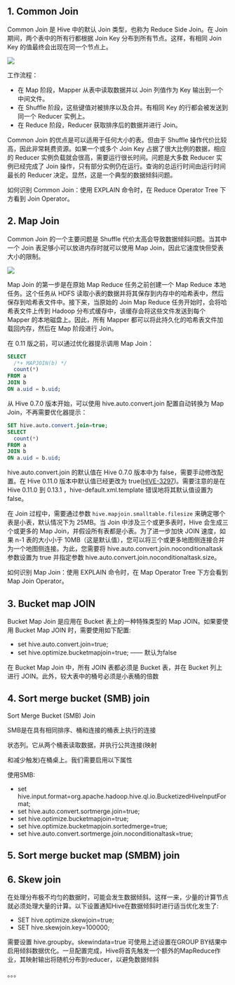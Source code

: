 
## 1. Common Join

Common Join 是 Hive 中的默认 Join 类型，也称为 Reduce Side Join。在 Join 期间，两个表中的所有行都根据 Join Key 分布到所有节点。这样，有相同 Join Key 的值最终会出现在同一个节点上。

![](1)

工作流程：
- 在 Map 阶段，Mapper 从表中读取数据并以 Join 列值作为 Key 输出到一个中间文件。
- 在 Shuffle 阶段，这些键值对被排序以及合并。有相同 Key 的行都会被发送到同一个 Reducer 实例上。
- 在 Reduce 阶段，Reducer 获取排序后的数据并进行 Join。

Common Join 的优点是可以适用于任何大小的表。但由于 Shuffle 操作代价比较高，因此非常耗费资源。如果一个或多个 Join Key 占据了很大比例的数据，相应的 Reducer 实例负载就会很高，需要运行很长时间。问题是大多数 Reducer 实例已经完成了 Join 操作，只有部分实例仍在运行。查询的总运行时间由运行时间最长的 Reducer 决定。显然，这是一个典型的数据倾斜问题。

如何识别 Common Join：使用 EXPLAIN 命令时，在 Reduce Operator Tree 下方看到 Join Operator。

## 2. Map Join

Common Join 的一个主要问题是 Shuffle 代价太高会导致数据倾斜问题。当其中一个 Join 表足够小可以放进内存时就可以使用 Map Join，因此它速度快但受表大小的限制。

![](2)

Map Join 的第一步是在原始 Map Reduce 任务之前创建一个 Map Reduce 本地任务。这个任务从 HDFS 读取小表的数据并将其保存到内存中的哈希表中，然后保存到哈希表文件中。接下来，当原始的 Join Map Reduce 任务开始时，会将哈希表文件上传到 Hadoop 分布式缓存中，该缓存会将这些文件发送到每个 Mapper 的本地磁盘上。因此，所有 Mapper 都可以将此持久化的哈希表文件加载回内存，然后在 Map 阶段进行 Join。

在 0.11 版之前，可以通过优化器提示调用 Map Join：
```sql
SELECT
  /*+ MAPJOIN(b) */
  count(*)
FROM a
JOIN b
ON a.uid = b.uid;
```
从 Hive 0.7.0 版本开始，可以使用 hive.auto.convert.join 配置自动转换为 Map Join，不再需要优化器提示：
```sql
SET hive.auto.convert.join=true;
SELECT
  count(*)
FROM a
JOIN b
ON a.uid = b.uid;
```
hive.auto.convert.join 的默认值在 Hive 0.7.0 版本中为 false，需要手动修改配置。在 Hive 0.11.0 版本中默认值已经更改为 true([HIVE-3297](https://issues.apache.org/jira/browse/HIVE-3297))。需要注意的是在 Hive 0.11.0 到 0.13.1 ，hive-default.xml.template 错误地将其默认值设置为 false。

在 Join 过程中，需要通过参数 `hive.mapjoin.smalltable.filesize` 来确定哪个表是小表，默认情况下为 25MB。当 Join 中涉及三个或更多表时，Hive 会生成三个或更多的 Map Join，并假设所有表都是小表。为了进一步加快 JOIN 速度，如果 n-1 表的大小小于 10MB（这是默认值），您可以将三个或更多地图侧连接合并为一个地图侧连接。为此，您需要将 hive.auto.convert.join.noconditionaltask 参数设置为 true 并指定参数 hive.auto.convert.join.noconditionaltask.size。


如何识别 Map Join：使用 EXPLAIN 命令时，在 Map Operator Tree 下方会看到 Map Join Operator。

## 3. Bucket map JOIN

Bucket Map Join 是应用在 Bucket 表上的一种特殊类型的 Map JOIN。如果要使用 Bucket Map JOIN 时，需要使用如下配置:
- set hive.auto.convert.join=true;
- set hive.optimize.bucketmapjoin=true; —— 默认为false

在 Bucket Map Join 中，所有 JOIN 表都必须是 Bucket 表，并在 Bucket 列上进行 JOIN。此外，较大表中的桶号必须是小表桶的倍数

## 4. Sort merge bucket (SMB) join

Sort Merge Bucket (SMB) Join

SMB是在具有相同排序、桶和连接的桶表上执行的连接

状态列。它从两个桶表读取数据，并执行公共连接(映射

和减少触发)在桶桌上。我们需要启用以下属性

使用SMB:
- set hive.input.format=org.apache.hadoop.hive.ql.io.BucketizedHiveInputFormat;
- set hive.auto.convert.sortmerge.join=true;
- set hive.optimize.bucketmapjoin=true;
- set hive.optimize.bucketmapjoin.sortedmerge=true;
- set hive.auto.convert.sortmerge.join.noconditionaltask=true;


## 5. Sort merge bucket map (SMBM) join

## 6. Skew join

在处理分布极不均匀的数据时，可能会发生数据倾斜。这样一来，少量的计算节点就必须处理大量的计算。以下设置通知Hive在数据倾斜时进行适当优化发生了:
- SET hive.optimize.skewjoin=true;
- SET hive.skewjoin.key=100000;

需要设置 hive.groupby。skewindata=true 可使用上述设置在GROUP BY结果中启用倾斜数据优化。一旦配置完成，Hive将首先触发一个额外的MapReduce作业，其映射输出将随机分布到reducer，以避免数据倾斜



。。。
